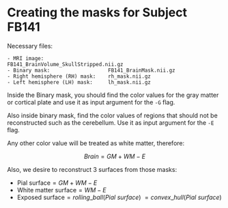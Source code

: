 # Creating the masks for Subject FB141
Necessary files:
```
- MRI image:                     FB141_BrainVolume_SkullStripped.nii.gz
- Binary mask:                   FB141_BrainMask.nii.gz
- Right hemisphere (RH) mask:    rh_mask.nii.gz
- Left hemisphere (LH) mask:     lh_mask.nii.gz
```

Inside the Binary mask, you should find the color values for the gray matter or cortical plate and use it as input argument for the `-G` flag. 

Also inside binary mask, find the color values of regions that should not be reconstructed such as the cerebellum. Use it as input argument for the `-E` flag.

Any other color value will be treated as white matter, therefore:

$$ Brain = GM + WM - E $$

Also, we desire to reconstruct 3 surfaces from those masks:
- $\text{Pial\ surface} = GM + WM - E$
- $\text{White\ matter\ surface} = WM - E$
- $\text{Exposed\ surface} = rolling\_ ball(Pial\ surface) ~= convex\_ hull(Pial\ surface)$